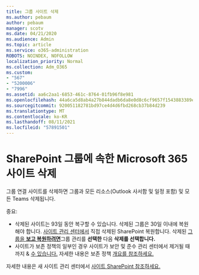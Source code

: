 ```yaml
---
title: 그룹 사이트 삭제
ms.author: pebaum
author: pebaum
manager: scotv
ms.date: 04/21/2020
ms.audience: Admin
ms.topic: article
ms.service: o365-administration
ROBOTS: NOINDEX, NOFOLLOW
localization_priority: Normal
ms.collection: Adm_O365
ms.custom:
- "567"
- "5200006"
- "7996"
ms.assetid: aa6c2aa1-6853-461c-8764-01fb96f8e981
ms.openlocfilehash: 44a6ca5d8ab4a27b844dadb6da8e0d8c6cf9657f1543883389eee6e7d743a930
ms.sourcegitcommit: 920051182781bd97ce4d4d6fbd268cb37b84d239
ms.translationtype: MT
ms.contentlocale: ko-KR
ms.lasthandoff: 08/11/2021
ms.locfileid: "57891501"
---
```

# <a name="delete-a-sharepoint-site-that-belongs-to-a-microsoft-365-group"></a>SharePoint 그룹에 속한 Microsoft 365 사이트 삭제

그룹 연결 사이트를 삭제하면 그룹과 모든 리소스(Outlook 사서함 및 일정 포함) 및 모든 Teams 삭제됩니다.
  
중요:

- 삭제된 사이트는 93일 동안 복구할 수 있습니다. 삭제된 그룹은 30일 이내에 복원해야 합니다. [사이트 관리 센터에서](https://admin.microsoft.com/sharepoint?page=recyclebin&modern=true) 직접 삭제된 SharePoint 복원합니다. 삭제된 [그룹을 **보고 복원하려면**](https://admin.microsoft.com/Adminportal/Home?source=applauncher#/deletedgroups)그룹 관리를 **선택한** 다음 **삭제를 선택합니다.**
- 사이트가 보존 정책의 일부인 경우 사이트가 보안 및 준수 관리 센터에서 제거될 때까지 & [수 있습니다.](https://protection.office.com/?rfr=AdminCenter#/retention) 자세한 내용은 보존 정책 [개요를 참조하세요.](https://docs.microsoft.com/microsoft-365/compliance/retention-policies)
  
자세한 내용은 새 사이트 관리 센터에서 [사이트 SharePoint 참조하세요.](https://docs.microsoft.com/sharepoint/manage-sites-in-new-admin-center)
